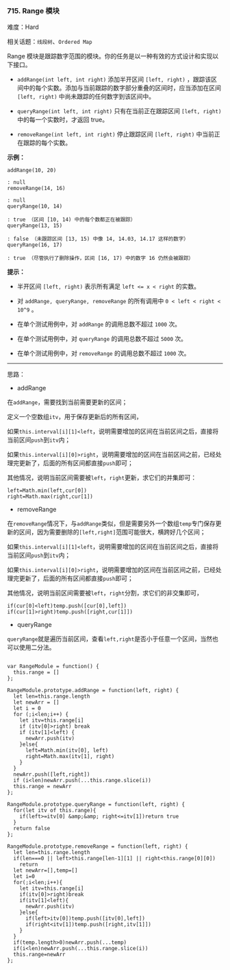 ### 715. Range 模块

难度：Hard

相关话题：`线段树`、`Ordered Map`

Range 模块是跟踪数字范围的模块。你的任务是以一种有效的方式设计和实现以下接口。




* `addRange(int left, int right)`  添加半开区间 `[left, right)` ，跟踪该区间中的每个实数。添加与当前跟踪的数字部分重叠的区间时，应当添加在区间 `[left, right)` 中尚未跟踪的任何数字到该区间中。

* `queryRange(int left, int right)` 只有在当前正在跟踪区间 `[left, right)` 中的每一个实数时，才返回 true。

* `removeRange(int left, int right)` 停止跟踪区间 `[left, right)` 中当前正在跟踪的每个实数。









**示例：** 



```
addRange(10, 20)

: null
removeRange(14, 16)

: null
queryRange(10, 14)

: true （区间 [10, 14) 中的每个数都正在被跟踪）
queryRange(13, 15)

: false （未跟踪区间 [13, 15) 中像 14, 14.03, 14.17 这样的数字）
queryRange(16, 17)

: true （尽管执行了删除操作，区间 [16, 17) 中的数字 16 仍然会被跟踪）
```






**提示：** 




* 半开区间 `[left, right)` 表示所有满足 `left <= x < right` 的实数。

* 对 `addRange, queryRange, removeRange` 的所有调用中 `0 < left < right < 10^9` 。

* 在单个测试用例中，对 `addRange` 的调用总数不超过 `1000` 次。

* 在单个测试用例中，对  `queryRange`  的调用总数不超过  `5000`  次。

* 在单个测试用例中，对  `removeRange`  的调用总数不超过 `1000` 次。










-----

思路：

* addRange

在`addRange`，需要找到当前需要更新的区间；

定义一个空数组`itv`，用于保存更新后的所有区间，

如果`this.interval[i][1]<left`，说明需要增加的区间在当前区间之后，直接将当前区间`push`到`itv`内；

如果`this.interval[i][0]>right`，说明需要增加的区间在当前区间之前，已经处理完更新了，后面的所有区间都直接`push`即可；

其他情况，说明当前区间需要被`left`，`right`更新，求它们的并集即可：

```
left=Math.min(left,cur[0])
right=Math.max(right,cur[1])
```

* removeRange

在`removeRange`情况下，与`addRange`类似，但是需要另外一个数组`temp`专门保存更新的区间，因为需要删除的`[left,right]`范围可能很大，横跨好几个区间；

如果`this.interval[i][1]<left`，说明需要增加的区间在当前区间之后，直接将当前区间`push`到`itv`内；

如果`this.interval[i][0]>right`，说明需要增加的区间在当前区间之前，已经处理完更新了，后面的所有区间都直接`push`即可；

其他情况，说明当前区间需要被`left`，`right`分割，求它们的非交集即可，

```
if(cur[0]<left)temp.push([cur[0],left])
if(cur[1]>right)temp.push([right,cur[1]])
```

* queryRange

`queryRange`就是遍历当前区间，查看`left,right`是否小于任意一个区间，当然也可以使用二分法。
```

var RangeModule = function() {
  this.range = []
};

RangeModule.prototype.addRange = function(left, right) {
  let len=this.range.length
  let newArr = []
  let i = 0
  for (;i<len;i++) {
    let itv=this.range[i]
    if (itv[0]>right) break
    if (itv[1]<left) {
      newArr.push(itv)
    }else{
      left=Math.min(itv[0], left)
      right=Math.max(itv[1], right)
    }
  }
  newArr.push([left,right])
  if (i<len)newArr.push(...this.range.slice(i))
  this.range = newArr
};

RangeModule.prototype.queryRange = function(left, right) {
  for(let itv of this.range){
    if(left>=itv[0] &amp;&amp; right<=itv[1])return true
  }
  return false
};

RangeModule.prototype.removeRange = function(left, right) {
  let len=this.range.length
  if(len===0 || left>this.range[len-1][1] || right<this.range[0][0])
    return
  let newArr=[],temp=[]
  let i=0
  for(;i<len;i++){
    let itv=this.range[i]
    if(itv[0]>right)break
    if(itv[1]<left){
      newArr.push(itv)
    }else{
      if(left>itv[0])temp.push([itv[0],left])
      if(right<itv[1])temp.push([right,itv[1]])
    }
  }
  if(temp.length>0)newArr.push(...temp)
  if(i<len)newArr.push(...this.range.slice(i))
  this.range=newArr
};
```

